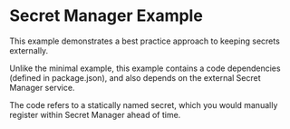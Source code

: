 # Secret Manager Example

This example demonstrates a best practice approach to keeping secrets externally.

Unlike the minimal example, this example contains a code dependencies (defined in package.json), and also depends on the external Secret Manager service.

The code refers to a statically named secret, which you would manually register within Secret Manager ahead of time.